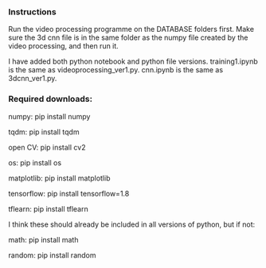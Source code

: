 ### Instructions
Run the video processing programme on the DATABASE folders first.
Make sure the 3d cnn file is in the same folder as the numpy file created by the video processing, and then run it. 

I have added both python notebook and python file versions. training1.ipynb is the same as videoprocessing_ver1.py. cnn.ipynb is the same as 3dcnn_ver1.py.

### Required downloads:
numpy: pip install numpy

tqdm: pip install tqdm

open CV: pip install cv2

os: pip install os

matplotlib: pip install matplotlib

tensorflow: pip install tensorflow=1.8

tflearn: pip install tflearn


I think these should already be included in all versions of python, but if not:

math: pip install math

random: pip install random
